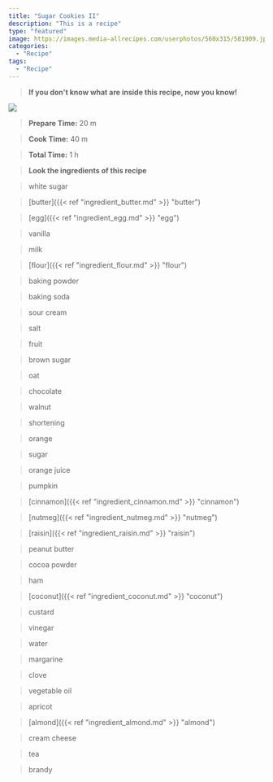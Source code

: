 ```yaml
---
title: "Sugar Cookies II"
description: "This is a recipe"
type: "featured"
image: https://images.media-allrecipes.com/userphotos/560x315/581909.jpg
categories: 
  - "Recipe"
tags: 
  - "Recipe"
---
```



>**If you don't know what are inside this recipe, now you know!**

![](../images/Recipes-Banner.jpg)
> **Prepare Time:** 20 m


> **Cook Time:** 40 m


> **Total Time:** 1 h

> **Look the ingredients of this recipe**

> white sugar

> [butter]({{< ref "ingredient_butter.md" >}} "butter")

> [egg]({{< ref "ingredient_egg.md" >}} "egg")

> vanilla

> milk

> [flour]({{< ref "ingredient_flour.md" >}} "flour")

> baking powder

> baking soda

> sour cream

> salt

> fruit

> brown sugar

> oat

> chocolate

> walnut

> shortening

> orange

> sugar

> orange juice

> pumpkin

> [cinnamon]({{< ref "ingredient_cinnamon.md" >}} "cinnamon")

> [nutmeg]({{< ref "ingredient_nutmeg.md" >}} "nutmeg")

> [raisin]({{< ref "ingredient_raisin.md" >}} "raisin")

> peanut butter

> cocoa powder

> ham

> [coconut]({{< ref "ingredient_coconut.md" >}} "coconut")

> custard

> vinegar

> water

> margarine

> clove

> vegetable oil

> apricot

> [almond]({{< ref "ingredient_almond.md" >}} "almond")

> cream cheese

> tea

> brandy

